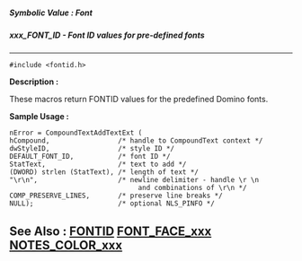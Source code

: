 ##### Symbolic Value : Font
##### xxx_FONT_ID - Font ID values for pre-defined fonts
---
```
#include <fontid.h>
```
**Description :**

These macros return FONTID values for the predefined Domino fonts.

**Sample Usage :**
```
nError = CompoundTextAddTextExt (
hCompound,                 /* handle to CompoundText context */
dwStyleID,                 /* style ID */
DEFAULT_FONT_ID,           /* font ID */
StatText,                  /* text to add */
(DWORD) strlen (StatText), /* length of text */
"\r\n",                    /* newline delimiter - handle \r \n 
                                and combinations of \r\n */
COMP_PRESERVE_LINES,       /* preserve line breaks */
NULL);                     /* optional NLS_PINFO */
```
**See Also :**
[FONTID](/reference/Data/FONTID)
[FONT_FACE_xxx](/reference/Symb/FONT_FACE_xxx)
[NOTES_COLOR_xxx](/reference/Symb/NOTES_COLOR_xxx)
---
